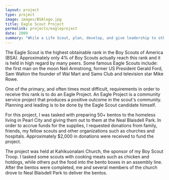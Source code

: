 ```yaml
---
layout: project
type: project
image: images/BSAlogo.jpg
title: Eagle Scout Project
permalink: projects/eagleproject
date: 2009
summary: "While a Life Scout, plan, develop, and give leadership to others in a service project helpful to any religious institution, any school, or your community." - Boy Scouts Requirements
---
```


The Eagle Scout is the highest obtainable rank in the Boy Scouts of America (BSA).  Approximately only 4% of Boy Scouts actually reach this rank and it is held in high regard by many peers. Some famous Eagle Scouts include: the first man on the moon Neil Armstrong, former US President Gerald Ford, Sam Walton the founder of Wal Mart and Sams Club and television star Mike Rowe.

One of the primary, and often times most difficult, requirements in order to receive this rank is to do an Eagle Project.  An Eagle Project is a community service project that produces a positive outcome in the scout's community.  Planning and leading is to be done by the Eagle Scout candidate himself.

For this project, I was tasked with preparing 50+ bentos to the homeless living in Pearl City and giving them out to them at the Neal Blaisdell Park.  In order to accrue funds for the supplies, I requested donations from family, friends, my fellow scouts and other organizations such as churches and hospitals.  Approximately $2,000 in donations were received to fund the project.  

The project was held at Kahikuonalani Church, the sponsor of my Boy Scout Troop. I tasked some scouts with cooking meats such as chicken and hotdogs, while others put the food into the bento boxes in an assembly line.  After the bentos were completed, me and several members of the church drove to Neal Blaisdell Park to deliver the bentos.
